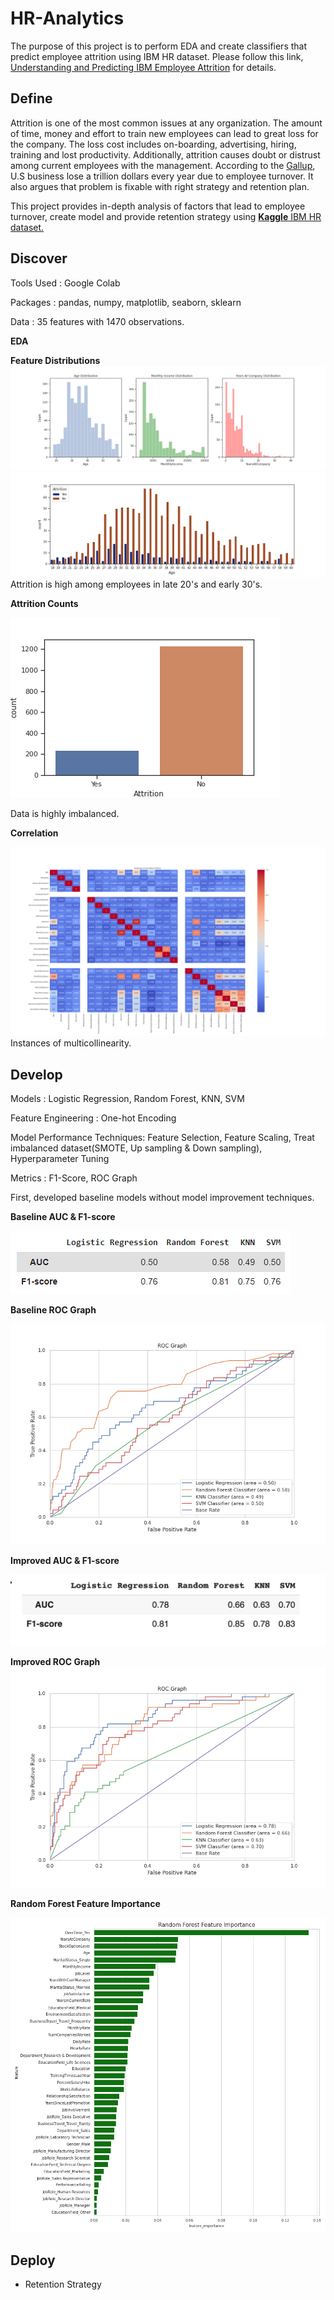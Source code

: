 # HR-Analytics
The purpose of this project is to perform EDA and create classifiers that predict employee attrition using IBM HR dataset. 
Please follow this link, [Understanding and Predicting IBM Employee Attrition](https://github.com/min-tee/HR-Analytics/blob/main/HR_Analytics.ipynb) for details.

## Define
Attrition is one of the most common issues at any organization. The amount of  time, money and effort to train new employees can lead to great loss for the company. The loss cost includes on-boarding, advertising, hiring, training and lost productivity. Additionally, attrition causes doubt or distrust among current employees with the management. 
According to the [Gallup](https://www.gallup.com/workplace/247391/fixable-problem-costs-businesses-trillion.aspx), U.S business lose a trillion dollars every year due to employee turnover. It also argues that problem is fixable with right strategy and retention plan. 

This project provides in-depth analysis of factors that lead to employee turnover, create model and provide retention strategy using [**Kaggle** IBM HR dataset.](https://www.kaggle.com/pavansubhasht/ibm-hr-analytics-attrition-dataset)


## Discover
Tools Used : Google Colab

Packages : pandas, numpy, matplotlib, seaborn, sklearn

Data :  35 features with 1470 observations.

**EDA**

**Feature Distributions**
![feature_dist](https://github.com/min-tee/HR-Analytics/blob/fd84a0d7477d265fc85f9c4b95c176e18503fd38/Charts/distributions.png)
![age](https://github.com/min-tee/HR-Analytics/blob/ccbacc3903ae6cae02e12953e55a69145927855b/Charts/attrition_age.png)
Attrition is high among employees in late 20's and early 30's.

**Attrition Counts**

![attrition](https://github.com/min-tee/HR-Analytics/blob/4d3c27d93d511602c18c095ceeff96d870295214/Charts/imbalanced_data.png)

Data is highly imbalanced. 

**Correlation**

![correlation](https://github.com/min-tee/HR-Analytics/blob/c63b2cc858c5315aaa88ccbba1c27f30d6e6a2d6/Charts/correlation%20matrix.png)
Instances of multicollinearity. 






## Develop
Models : Logistic Regression, Random Forest, KNN, SVM

Feature Engineering : One-hot Encoding

Model Performance Techniques: Feature Selection, Feature Scaling, Treat imbalanced dataset(SMOTE, Up sampling & Down sampling), Hyperparameter Tuning

Metrics : F1-Score, ROC Graph

First, developed baseline models without model improvement techniques. 

**Baseline AUC & F1-score**

![scores](https://github.com/min-tee/HR-Analytics/blob/d12b193f2922f683f09792450bf59c3a34f9ff2e/Charts/baseline_scores.PNG)


**Baseline ROC Graph**

![roc](https://github.com/min-tee/HR-Analytics/blob/d12b193f2922f683f09792450bf59c3a34f9ff2e/Charts/baseline_roc.png)

**Improved AUC & F1-score**

![improved](https://github.com/min-tee/HR-Analytics/blob/fc01a41a84e58960c9dfb5cf0ed7a45e45de219c/Charts/improved_metrics.png)


**Improved ROC Graph**
![improved_roc](https://github.com/min-tee/HR-Analytics/blob/fc01a41a84e58960c9dfb5cf0ed7a45e45de219c/Charts/improved_roc.png)

**Random Forest Feature Importance**

![rf_feat](https://github.com/min-tee/HR-Analytics/blob/fc01a41a84e58960c9dfb5cf0ed7a45e45de219c/Charts/rf_feat_impt.png)




## Deploy
- Retention Strategy

